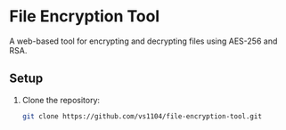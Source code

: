 # File Encryption Tool

A web-based tool for encrypting and decrypting files using AES-256 and RSA.

## Setup

1. Clone the repository:
   ```bash
   git clone https://github.com/vs1104/file-encryption-tool.git